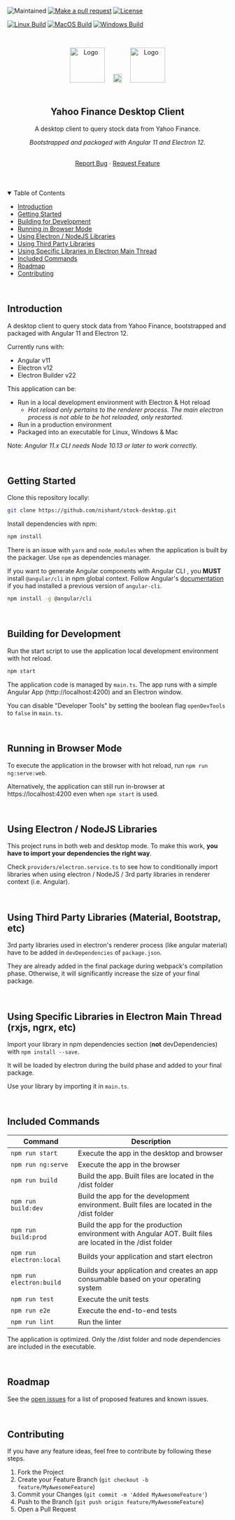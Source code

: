 ![Maintained][maintained-badge] [![Make a pull request][prs-badge]][prs]
[![License][license-badge]](LICENSE.md)

[![Linux Build][linux-build-badge]][linux-build]
[![MacOS Build][macos-build-badge]][macos-build]
[![Windows Build][windows-build-badge]][windows-build]

<br />

<p align="center">
    <img src="https://www.vectorlogo.zone/logos/angular/angular-icon.svg" alt="Logo" width="80" height="80">
    <img src="https://www.freeiconspng.com/thumbs/plus-icon/blue-plus-icon-12.png" alt="Logo" width="20" height="20"  style="margin:25px 15px">
    <img src="https://www.vectorlogo.zone/logos/electronjs/electronjs-icon.svg" alt="Logo" width="80" height="80">
</p>

<h2 align="center">Yahoo Finance Desktop Client</h3>

<div align="center">
  <p>A desktop client to query stock data from Yahoo Finance.</p>
  <p><em>Bootstrapped and packaged with Angular 11 and Electron 12.</em></p>
  <br />
  <a href="https://github.com/nishant/stock-desktop/labels/bug">Report Bug</a>
  ·
  <a href="https://github.com/nishant/stock-desktop/issues">Request Feature</a>
</div>

<br>
<br>
<br>

<details open="open">
  <summary>Table of Contents</summary>
  <ul>
    <li><a href="#introduction">Introduction</a></li>
    <li><a href="#getting-started">Getting Started</a></li>
    <li><a href="#building-for-development">Building for Development</a></li>
    <li><a href="#running-in-browser-mode">Running in Browser Mode</a></li>
    <li><a href="#using-electron--nodejs-libraries">Using Electron / NodeJS Libraries</a></li>
    <li><a href="#using-third-party-libraries-material-bootstrap-etc">Using Third Party Libraries</a></li>
    <li><a href="#using-specific-libraries-in-electron-main-thread-rxjs-ngrx-etc">Using Specific Libraries in Electron Main Thread</a></li>
    <li><a href="#included-commands">Included Commands</a></li>
    <li><a href="#roadmap">Roadmap</a></li>
    <li><a href="#contributing">Contributing</a></li>
  </ul>
</details>

<br>

## Introduction

A desktop client to query stock data from Yahoo Finance, bootstrapped and
packaged with Angular 11 and Electron 12.

Currently runs with:

- Angular v11
- Electron v12
- Electron Builder v22

This application can be:

- Run in a local development environment with Electron & Hot reload
  - _Hot reload only pertains to the renderer process. The main electron process
    is not able to be hot reloaded, only restarted._
- Run in a production environment
- Packaged into an executable for Linux, Windows & Mac

Note: _Angular 11.x CLI needs Node 10.13 or later to work correctly._

<br>

## Getting Started

Clone this repository locally:

```bash
git clone https://github.com/nishant/stock-desktop.git
```

Install dependencies with npm:

```bash
npm install
```

There is an issue with `yarn` and `node_modules` when the application is built
by the packager. Use `npm` as dependencies manager.

If you want to generate Angular components with Angular CLI , you **MUST**
install `@angular/cli` in npm global context. Follow Angular's
[documentation](https://github.com/angular/angular-cli) if you had installed a
previous version of `angular-cli`.

```bash
npm install -g @angular/cli
```

<br>

## Building for Development

Run the start script to use the application local development environment with
hot reload.

```bash
npm start
```

The application code is managed by `main.ts`. The app runs with a simple Angular
App (http://localhost:4200) and an Electron window.

You can disable "Developer Tools" by setting the boolean flag `openDevTools` to
`false` in `main.ts`.

<br>

## Running in Browser Mode

To execute the application in the browser with hot reload, run
`npm run ng:serve:web`.

Alternatively, the application can still run in-browser at
https://localhost:4200 even when `npm start` is used.

<br>

## Using Electron / NodeJS Libraries

This project runs in both web and desktop mode. To make this work, **you have to
import your dependencies the right way**.

Check `providers/electron.service.ts` to see how to conditionally import
libraries when using electron / NodeJS / 3rd party libraries in renderer context
(i.e. Angular).

<br>

## Using Third Party Libraries (Material, Bootstrap, etc)

3rd party libraries used in electron's renderer process (like angular material)
have to be added in `devDependencies` of `package.json`.

They are already added in the final package during webpack's compilation phase.
Otherwise, it will significantly increase the size of your final package.

<br>

## Using Specific Libraries in Electron Main Thread (rxjs, ngrx, etc)

Import your library in npm dependencies section (**not** devDependencies) with
`npm install --save`.

It will be loaded by electron during the build phase and added to your final
package.

Use your library by importing it in `main.ts`.

<br>

## Included Commands

| Command                  | Description                                                                                                |
| ------------------------ | ---------------------------------------------------------------------------------------------------------- |
| `npm run start`          | Execute the app in the desktop and browser                                                                 |
| `npm run ng:serve`       | Execute the app in the browser                                                                             |
| `npm run build`          | Build the app. Built files are located in the /dist folder                                                 |
| `npm run build:dev`      | Build the app for the development environment. Built files are located in the /dist folder                 |
| `npm run build:prod`     | Build the app for the production environment with Angular AOT. Built files are located in the /dist folder |
| `npm run electron:local` | Builds your application and start electron                                                                 |
| `npm run electron:build` | Builds your application and creates an app consumable based on your operating system                       |
| `npm run test`           | Execute the unit tests                                                                                     |
| `npm run e2e`            | Execute the end-to-end tests                                                                               |
| `npm run lint`           | Run the linter                                                                                             |

The application is optimized. Only the /dist folder and node dependencies are
included in the executable.

<br>

## Roadmap

See the [open issues](https://github.com/nishant/stock-desktop/issues) for a
list of proposed features and known issues.

<br>

## Contributing

If you have any feature ideas, feel free to contribute by following these steps.

1. Fork the Project
2. Create your Feature Branch (`git checkout -b feature/MyAwesomeFeature`)
3. Commit your Changes (`git commit -m 'Added MyAwesomeFeature'`)
4. Push to the Branch (`git push origin feature/MyAwesomeFeature`)
5. Open a Pull Request

<br>
<br>
<br>

[maintained-badge]:
  https://img.shields.io/badge/maintained-yes-brightgreen?style=for-the-badge
[license-badge]:
  https://img.shields.io/badge/license-MIT-blue.svg?style=for-the-badge
[license]: https://github.com/nishant/stock-desktop/blob/master/LICENSE.md
[prs-badge]:
  https://img.shields.io/badge/PRs-welcome-red.svg?style=for-the-badge
[prs]: https://github.com/nishant/stock-desktop/pulls
[linux-build-badge]:
  https://img.shields.io/badge/Linux%20Build-Pass-brightgreen?style=for-the-badge
[linux-build]:
  https://github.com/nishant/stock-desktop/actions?query=workflow%3A%22Linux+Build%22
[macos-build-badge]:
  https://img.shields.io/badge/MacOS%20Build-Pass-brightgreen?style=for-the-badge
[macos-build]:
  https://github.com/nishant/stock-desktop/actions?query=workflow%3A%22MacOS+Build%22
[windows-build-badge]:
  https://img.shields.io/badge/Windows%20Build-Pass-brightgreen?style=for-the-badge
[windows-build]:
  https://github.com/nishant/stock-desktop/actions?query=workflow%3A%22Windows+Build%22
